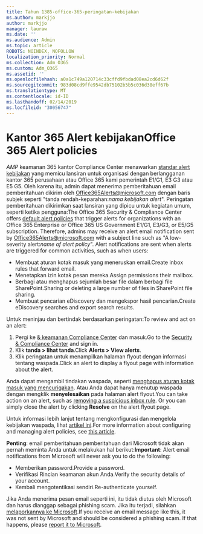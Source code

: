 ```yaml
---
title: Tahun 1385-office-365-peringatan-kebijakan
ms.author: markjjo
author: markjjo
manager: lauraw
ms.date: ''
ms.audience: Admin
ms.topic: article
ROBOTS: NOINDEX, NOFOLLOW
localization_priority: Normal
ms.collection: Adm_O365
ms.custom: Adm_O365
ms.assetid: ''
ms.openlocfilehash: a0a1c749a120714c33cffd9fbdad08ea2cd6d62f
ms.sourcegitcommit: 983d08cd9ffe9542db75102b5b5c036d38eff67b
ms.translationtype: MT
ms.contentlocale: id-ID
ms.lasthandoff: 02/14/2019
ms.locfileid: "30056747"
---
```

# <a name="office-365-alert-policies"></a><span data-ttu-id="f1103-102">Kantor 365 Alert kebijakan</span><span class="sxs-lookup"><span data-stu-id="f1103-102">Office 365 Alert policies</span></span>

<span data-ttu-id="f1103-p101">_AMP_ keamanan 365 kantor Compliance Center menawarkan [standar alert kebijakan](https://docs.microsoft.com/office365/securitycompliance/alert-policies#default-alert-policies) yang memicu lansiran untuk organisasi dengan berlangganan kantor 365 perusahaan atau Office 365 kami pemerintah E1/G1, E3 G3 atau E5 G5. Oleh karena itu, admin dapat menerima pemberitahuan email pemberitahuan dikirim oleh Office365Alerts@microsoft.com dengan baris subjek seperti "tanda rendah-keparahan:*nama kebijakan alert*". Peringatan pemberitahuan dikirimkan saat lansiran yang dipicu untuk kegiatan umum, seperti ketika pengguna:</span><span class="sxs-lookup"><span data-stu-id="f1103-p101">The Office 365 Security & Compliance Center offers [default alert policies](https://docs.microsoft.com/office365/securitycompliance/alert-policies#default-alert-policies) that trigger alerts for organizations with an Office 365 Enterprise or Office 365 US Government E1/G1, E3/G3, or E5/G5 subscription. Therefore, admins may receive an alert email notification sent by Office365Alerts@microsoft.com with a subject line such as "A low-severity alert:*name of alert policy*". Alert notifications are sent when alerts are triggered for common activities, such as when users:</span></span>

- <span data-ttu-id="f1103-106">Membuat aturan kotak masuk yang meneruskan email.</span><span class="sxs-lookup"><span data-stu-id="f1103-106">Create inbox rules that forward email.</span></span>
- <span data-ttu-id="f1103-107">Menetapkan izin kotak pesan mereka.</span><span class="sxs-lookup"><span data-stu-id="f1103-107">Assign permissions their mailbox.</span></span>
- <span data-ttu-id="f1103-108">Berbagi atau menghapus sejumlah besar file dalam berbagi file SharePoint.</span><span class="sxs-lookup"><span data-stu-id="f1103-108">Sharing or deleting a large number of files in SharePoint file sharing.</span></span>
- <span data-ttu-id="f1103-109">Membuat pencarian eDiscovery dan mengekspor hasil pencarian.</span><span class="sxs-lookup"><span data-stu-id="f1103-109">Create eDiscovery searches and export search results.</span></span>
 
<span data-ttu-id="f1103-110">Untuk meninjau dan bertindak berdasarkan peringatan:</span><span class="sxs-lookup"><span data-stu-id="f1103-110">To review and act on an alert:</span></span>

1. <span data-ttu-id="f1103-111">Pergi ke [& keamanan Compliance Center](https://protection.office.com) dan masuk.</span><span class="sxs-lookup"><span data-stu-id="f1103-111">Go to the [Security & Compliance Center](https://protection.office.com) and sign in.</span></span>
2. <span data-ttu-id="f1103-112">Klik **tanda > lihat tanda**.</span><span class="sxs-lookup"><span data-stu-id="f1103-112">Click **Alerts > View alerts**.</span></span>
3. <span data-ttu-id="f1103-113">Klik peringatan untuk menampilkan halaman flyout dengan informasi tentang waspada.</span><span class="sxs-lookup"><span data-stu-id="f1103-113">Click an alert to display a flyout page with information about the alert.</span></span>

<span data-ttu-id="f1103-p102">Anda dapat mengambil tindakan waspada, seperti [menghapus aturan kotak masuk yang mencurigakan](https://docs.microsoft.com/office365/securitycompliance/responding-to-a-compromised-email-account). Atau Anda dapat hanya menutup waspada dengan mengklik **menyelesaikan** pada halaman alert flyout.</span><span class="sxs-lookup"><span data-stu-id="f1103-p102">You can take action on an alert, such as [removing a suspicious inbox rule](https://docs.microsoft.com/office365/securitycompliance/responding-to-a-compromised-email-account). Or you can simply close the alert by clicking **Resolve** on the alert flyout page.</span></span>

<span data-ttu-id="f1103-116">Untuk informasi lebih lanjut tentang mengkonfigurasi dan mengelola kebijakan waspada, lihat [artikel ini](https://docs.microsoft.com/office365/securitycompliance/alert-policies).</span><span class="sxs-lookup"><span data-stu-id="f1103-116">For more information about configuring and managing alert policies, see  [this article](https://docs.microsoft.com/office365/securitycompliance/alert-policies).</span></span>

<span data-ttu-id="f1103-117">**Penting**: email pemberitahuan pemberitahuan dari Microsoft tidak akan pernah meminta Anda untuk melakukan hal berikut:</span><span class="sxs-lookup"><span data-stu-id="f1103-117">**Important**: Alert email notifications from Microsoft will never ask you to do the following:</span></span>

- <span data-ttu-id="f1103-118">Memberikan password.</span><span class="sxs-lookup"><span data-stu-id="f1103-118">Provide a password.</span></span>
- <span data-ttu-id="f1103-119">Verifikasi Rincian keamanan akun Anda.</span><span class="sxs-lookup"><span data-stu-id="f1103-119">Verify the security details of your account.</span></span>
- <span data-ttu-id="f1103-120">Kembali mengotentikasi sendiri.</span><span class="sxs-lookup"><span data-stu-id="f1103-120">Re-authenticate yourself.</span></span>

<span data-ttu-id="f1103-p103">Jika Anda menerima pesan email seperti ini, itu tidak diutus oleh Microsoft dan harus dianggap sebagai phishing scam. Jika itu terjadi, silahkan [melaporkannya ke Microsoft](https://docs.microsoft.com/office365/SecurityCompliance/report-junk-email-and-phishing-scams-in-outlook-on-the-web-eop).</span><span class="sxs-lookup"><span data-stu-id="f1103-p103">If you receive an email message like this, it was not sent by Microsoft and should be considered a phishing scam. If that happens, please [report it to Microsoft](https://docs.microsoft.com/office365/SecurityCompliance/report-junk-email-and-phishing-scams-in-outlook-on-the-web-eop).</span></span>
